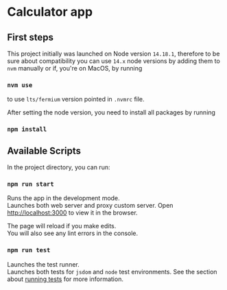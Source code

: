 # Calculator app

## First steps

This project initially was launched on Node version `14.18.1`, therefore to be sure about compatibility you can use `14.x` node versions by adding them to `nvm` manually or if, you're on MacOS, by running 

### `nvm use`

to use `lts/fermium` version pointed in `.nvmrc` file.

After setting the node version, you need to install all packages by running

### `npm install`

## Available Scripts

In the project directory, you can run:

### `npm run start`

Runs the app in the development mode.\
Launches both web server and proxy custom server.
Open [http://localhost:3000](http://localhost:3000) to view it in the browser.

The page will reload if you make edits.\
You will also see any lint errors in the console.

### `npm run test`

Launches the test runner.\
Launches both tests for `jsdom` and `node` test environments.
See the section about [running tests](https://facebook.github.io/create-react-app/docs/running-tests) for more information.
